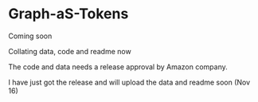 # Graph-aS-Tokens
Coming soon

Collating data, code and readme now

The code and data needs a release approval by Amazon company.

I have just got the release and will upload the data and readme soon (Nov 16)
